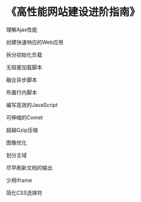 # 《高性能网站建设进阶指南》

理解Ajax性能

创建快速响应的Web应用

拆分初始化负载

无阻塞加载脚本

融合异步脚本

布置行内脚本

编写高效的JavaScript

可伸缩的Comet

超越Gzip压缩

图像优化

划分主域

尽早刷新文档的输出

少用iframe

简化CSS选择符